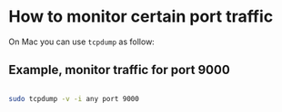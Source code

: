 # How to monitor certain port traffic

On Mac you can use `tcpdump` as follow:

## Example, monitor traffic for port 9000

```bash

sudo tcpdump -v -i any port 9000 

```
 

